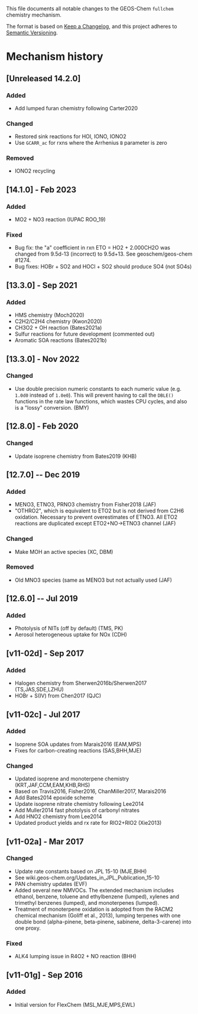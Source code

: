 This file documents all notable changes to the GEOS-Chem `fullchem` chemistry mechanism.

The format is based on [Keep a Changelog](https://keepachangelog.com/en/1.0.0/), and this project adheres to [Semantic Versioning](https://semver.org/spec/v2.0.0.html).

# Mechanism history

## [Unreleased 14.2.0]
### Added
  - Add lumped furan chemistry following Carter2020

### Changed
  - Restored sink reactions for HOI, IONO, IONO2
  - Use `GCARR_ac` for rxns where the Arrhenius `B` parameter is zero

### Removed
  - IONO2 recycling

## [14.1.0] - Feb 2023
### Added
  - MO2 + NO3 reaction (IUPAC ROO_19)

### Fixed
  - Bug fix: the "a" coefficient in rxn ETO = HO2 + 2.000CH2O was changed from 9.5d-13 (incorrect) to 9.5d+13.  See geoschem/geos-chem #1274.
  - Bug fixes: HOBr + SO2 and HOCl + SO2 should produce SO4 (not SO4s)

## [13.3.0] - Sep 2021
### Added
  - HMS chemistry (Moch2020)
  - C2H2/C2H4 chemistry (Kwon2020)
  - CH3O2 + OH reaction (Bates2021a)
  - Sulfur reactions for future development (commented out)
  - Aromatic SOA reactions (Bates2021b)

## [13.3.0] - Nov 2022
### Changed
  - Use double precision numeric constants to each numeric value (e.g. `1.0d0` instead of `1.0e0`).  This will prevent having to call the `DBLE()` functions in the rate law functions, which wastes CPU cycles, and also is a "lossy" conversion. (BMY)

## [12.8.0] - Feb 2020
### Changed
  - Update isoprene chemistry from Bates2019 (KHB)

## [12.7.0] -- Dec 2019
### Added
  - MENO3, ETNO3, PRNO3 chemistry from Fisher2018 (JAF)
  - "OTHRO2", which is equivalent to ETO2 but is not derived from C2H6  oxidation. Necessary to prevent overestimates of ETNO3. All ETO2 reactions are duplicated except ETO2+NO->ETNO3 channel (JAF)

### Changed
  - Make MOH an active species (XC, DBM)

### Removed
  - Old MNO3 species (same as MENO3 but not actually used (JAF)

## [12.6.0] -- Jul 2019
### Added
  - Photolysis of NITs (off by default) (TMS, PK)
  - Aerosol heterogeneous uptake for NOx (CDH)

## [v11-02d] - Sep 2017
### Added
  - Halogen chemistry from Sherwen2016b/Sherwen2017 (TS,JAS,SDE,LZHU)
  - HOBr + S(IV) from Chen2017 (QJC)

## [v11-02c] - Jul 2017
### Added
  - Isoprene SOA updates from Marais2016 (EAM,MPS)
  - Fixes for carbon-creating reactions (SAS,BHH,MJE)

### Changed
  - Updated isoprene and monoterpene chemistry (KRT,JAF,CCM,EAM,KHB,RHS)
  - Based on Travis2016, Fisher2016, ChanMiller2017, Marais2016
  - Add Bates2014 epoxide scheme
  - Update isoprene nitrate chemistry following Lee2014
  - Add Muller2014 fast photolysis of carbonyl nitrates
  - Add HNO2 chemistry from Lee2014
  - Updated product yields and rx rate for RIO2+RIO2 (Xie2013)

## [v11-02a] - Mar 2017
### Changed
  - Update rate constants based on JPL 15-10 (MJE,BHH)
  - See wiki.geos-chem.org/Updates_in_JPL_Publication_15-10
  - PAN chemistry updates (EVF)
  - Added several new NMVOCs. The extended mechanism includes ethanol,  benzene, toluene and ethylbenzene (lumped), xylenes and trimethyl  benzenes (lumped), and monoterpenes (lumped).
  - Treatment of monoterpene oxidation is adopted from the RACM2 chemical  mechanism (Goliff et al., 2013), lumping terpenes with one double bond  (alpha-pinene, beta-pinene, sabinene, delta-3-carene) into one proxy.

### Fixed
  - ALK4 lumping issue in R4O2 + NO reaction (BHH)

## [v11-01g] - Sep 2016
### Added
  - Initial version for FlexChem (MSL,MJE,MPS,EWL)
